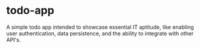 # todo-app
A simple todo app intended to showcase essential IT aptitude, like enabling user authentication, data persistence, and the ability to integrate with other API's.
